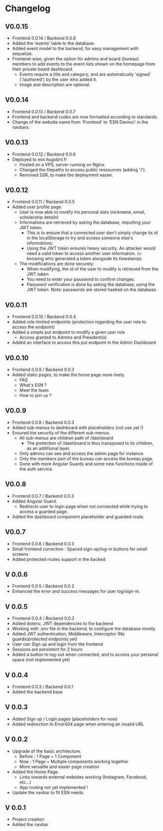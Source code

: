 # Changelog

## V0.0.15
- Frontend 0.0.14 / Backend 0.0.8
- Added the 'events' table to the database.
- Added event model to the backend, for easy management with sequelize.
- Frontend-wise, given the option for admins and board (bureau) members to add events to the event lists shown on the homepage from their private board dashboard.
    - Events require a title and category, and are automatically 'signed' ('/authored') by the user who added it.
    - Image and description are optional.

## V0.0.14
- Frontend 0.0.13 / Backend 0.0.7
- Frontend and backend codes are now formatted according to standards.
- Change of the website name from 'Frontend' to 'ESN Devinci' in the navbars.

## V0.0.13
- Frontend 0.0.12 / Backend 0.0.6
- Deployed to esn.hugobnl.fr
    - Hosted on a VPS, server running on Nginx.
    - Changed the filepaths to access public ressources (adding '/').
    - Removed SSR, to make the deployment easier.

## V0.0.12
- Frontend 0.0.11 / Backend 0.0.5
- Added user profile page.
    - User is now able to modify his personal data (nickname, email, scholarship details)
    - Informations are retrieved by asking the database, imputting your JWT token.
        - This is to ensure that a connected user don't simply change its id in the localStorage to try and access someone else's informations.
        - Using the JWT token ensures heavy security. An attacker would need a valid token to access another user information. (= knowing who generated a token alongside its timestamp).
    - The modifications are done securely:
        - When modifying, the id of the user to modify is retrieved from the JWT token
        - You need to enter your password to confirm changes.
        - Password verification is done by asking the database, using the JWT token. Note: passwords are stored hashed on the database.

## V0.0.11
- Frontend 0.0.10 / Backend 0.0.4
- Added role-limited endpoints (protection regarding the user role to access the endpoint)
- Added a simple put endpoint to modify a given user role
    - Access granted to Admins and President(s)
- Added an interface to access this put endpoint in the Admin Dashboard

## V0.0.10
- Frontend 0.0.9 / Backend 0.0.3
- Added static pages, to make the home page more lively.
    - FAQ
    - What's ESN ?
    - Meet the team
    - How to join us ?

## V0.0.9
- Frontend 0.0.8 / Backend 0.0.3
- Added sub-menus to dashboard with placeholders (not use yet !)
- Ensured the security of the different sub-menus.
    - All sub-menus are children path of /dashboard
        - The protection of /dashboard is thus transposed to its children, as an additional layer.
    - Only admins can see and access the admin page for instance.
    - Only the members part of the bureau can access the bureau page.
    - Done with more Angular Guards and some new functions inside of the auth service.

## V0.0.8
- Frontend 0.0.7 / Backend 0.0.3
- Added Angular Guard.
    - Redirects user to login page when not connected while trying to access a guarded page.
- Added the dashboard component placeholder and guarded route.

## V0.0.7
- Frontend 0.0.6 / Backend 0.0.3
- Small frontend correction : Spaced sign-up/log-in buttons for small screens
- Added protected routes support in the backed. 


## V 0.0.6
- Frontend 0.0.5 / Backend 0.0.2
- Enhanced the error and success messages for user log/sign-in.

## V 0.0.5
- Frontend 0.0.4 / Backend 0.0.2
- Added dotenv, JWT dependencies to the backend
- Working with .env file in the backend, to configure the database mostly
- Added JWT authentication, Middleware, Interceptor (No guards/protected endpoints yet)
- User can Sign up and login from the frontend
- Sessions are persistent for 2 hours
- Added a button to log-out when connected, and to access your personal space (not implemented yet)

## V 0.0.4

- Frontend 0.0.3 / Backend 0.0.1
- Added the backend base

## V 0.0.3

- Added Sign up / Login pages (placeholders for now)
- Added redirection to Error404 page when entering an invalid URL 

## V 0.0.2

- Upgrade of the basic architecture.
    - Before : 1 Page = 1 Component
    - Now : 1 Page = Multiple components working together
    - More versatile and easier page creation
- Added the Home Page.
    - Links towards external websites working (Instagram, Facebook, etc...)
    - App routing not yet implemented !
- Update the navbar to fit ESN needs. 

## V 0.0.1

- Project creation
- Added the navbar